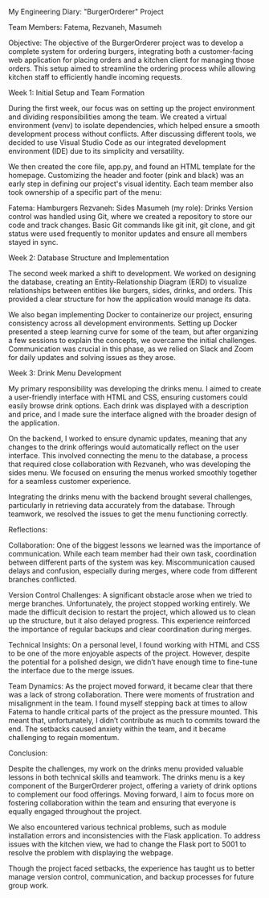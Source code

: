 My Engineering Diary: "BurgerOrderer" Project

Team Members: Fatema, Rezvaneh, Masumeh

Objective:
The objective of the BurgerOrderer project was to develop a complete system for ordering burgers, integrating both a customer-facing web application for placing orders and a kitchen client for managing those orders. This setup aimed to streamline the ordering process while allowing kitchen staff to efficiently handle incoming requests.

Week 1: Initial Setup and Team Formation

During the first week, our focus was on setting up the project environment and dividing responsibilities among the team. We created a virtual environment (venv) to isolate dependencies, which helped ensure a smooth development process without conflicts. After discussing different tools, we decided to use Visual Studio Code as our integrated development environment (IDE) due to its simplicity and versatility.

We then created the core file, app.py, and found an HTML template for the homepage. Customizing the header and footer (pink and black) was an early step in defining our project's visual identity. Each team member also took ownership of a specific part of the menu:

Fatema: Hamburgers
Rezvaneh: Sides
Masumeh (my role): Drinks
Version control was handled using Git, where we created a repository to store our code and track changes. Basic Git commands like git init, git clone, and git status were used frequently to monitor updates and ensure all members stayed in sync.

Week 2: Database Structure and Implementation

The second week marked a shift to development. We worked on designing the database, creating an Entity-Relationship Diagram (ERD) to visualize relationships between entities like burgers, sides, drinks, and orders. This provided a clear structure for how the application would manage its data.

We also began implementing Docker to containerize our project, ensuring consistency across all development environments. Setting up Docker presented a steep learning curve for some of the team, but after organizing a few sessions to explain the concepts, we overcame the initial challenges. Communication was crucial in this phase, as we relied on Slack and Zoom for daily updates and solving issues as they arose.

Week 3: Drink Menu Development

My primary responsibility was developing the drinks menu. I aimed to create a user-friendly interface with HTML and CSS, ensuring customers could easily browse drink options. Each drink was displayed with a description and price, and I made sure the interface aligned with the broader design of the application.

On the backend, I worked to ensure dynamic updates, meaning that any changes to the drink offerings would automatically reflect on the user interface. This involved connecting the menu to the database, a process that required close collaboration with Rezvaneh, who was developing the sides menu. We focused on ensuring the menus worked smoothly together for a seamless customer experience.

Integrating the drinks menu with the backend brought several challenges, particularly in retrieving data accurately from the database. Through teamwork, we resolved the issues to get the menu functioning correctly.

Reflections:

Collaboration:
One of the biggest lessons we learned was the importance of communication. While each team member had their own task, coordination between different parts of the system was key. Miscommunication caused delays and confusion, especially during merges, where code from different branches conflicted.

Version Control Challenges:
A significant obstacle arose when we tried to merge branches. Unfortunately, the project stopped working entirely. We made the difficult decision to restart the project, which allowed us to clean up the structure, but it also delayed progress. This experience reinforced the importance of regular backups and clear coordination during merges.

Technical Insights:
On a personal level, I found working with HTML and CSS to be one of the more enjoyable aspects of the project. However, despite the potential for a polished design, we didn’t have enough time to fine-tune the interface due to the merge issues.

Team Dynamics:
As the project moved forward, it became clear that there was a lack of strong collaboration. There were moments of frustration and misalignment in the team. I found myself stepping back at times to allow Fatema to handle critical parts of the project as the pressure mounted. This meant that, unfortunately, I didn’t contribute as much to commits toward the end. The setbacks caused anxiety within the team, and it became challenging to regain momentum.

Conclusion:

Despite the challenges, my work on the drinks menu provided valuable lessons in both technical skills and teamwork. The drinks menu is a key component of the BurgerOrderer project, offering a variety of drink options to complement our food offerings. Moving forward, I aim to focus more on fostering collaboration within the team and ensuring that everyone is equally engaged throughout the project.

We also encountered various technical problems, such as module installation errors and inconsistencies with the Flask application. To address issues with the kitchen view, we had to change the Flask port to 5001 to resolve the problem with displaying the webpage.

Though the project faced setbacks, the experience has taught us to better manage version control, communication, and backup processes for future group work.
